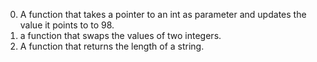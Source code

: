0. A function that takes a pointer to an int as parameter and updates the value it points to to 98.
1. a function that swaps the values of two integers.
2. A function that returns the length of a string.
